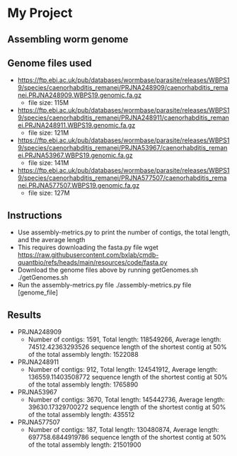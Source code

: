 # My Project
## Assembling worm genome

## Genome files used
- https://ftp.ebi.ac.uk/pub/databases/wormbase/parasite/releases/WBPS19/species/caenorhabditis_remanei/PRJNA248909/caenorhabditis_remanei.PRJNA248909.WBPS19.genomic.fa.gz
    - file size: 115M
- https://ftp.ebi.ac.uk/pub/databases/wormbase/parasite/releases/WBPS19/species/caenorhabditis_remanei/PRJNA248911/caenorhabditis_remanei.PRJNA248911.WBPS19.genomic.fa.gz
    - file size: 121M
- https://ftp.ebi.ac.uk/pub/databases/wormbase/parasite/releases/WBPS19/species/caenorhabditis_remanei/PRJNA53967/caenorhabditis_remanei.PRJNA53967.WBPS19.genomic.fa.gz
    - file size: 141M
- https://ftp.ebi.ac.uk/pub/databases/wormbase/parasite/releases/WBPS19/species/caenorhabditis_remanei/PRJNA577507/caenorhabditis_remanei.PRJNA577507.WBPS19.genomic.fa.gz
    - file size: 127M

## Instructions
- Use assembly-metrics.py to print the number of contigs, the total length, and the average length
- This requires downloading the fasta.py file
    wget https://raw.githubusercontent.com/bxlab/cmdb-quantbio/refs/heads/main/resources/code/fasta.py
- Download the genome files above by running getGenomes.sh
    ./getGenomes.sh
- Run the assembly-metrics.py file
        ./assembly-metrics.py file [genome_file]



## Results
- PRJNA248909
    - Number of contigs: 1591, Total length: 118549266, Average length: 74512.42363293526
sequence length of the shortest contig at 50% of the total assembly length: 1522088
- PRJNA248911
    - Number of contigs: 912, Total length: 124541912, Average length: 136559.11403508772
sequence length of the shortest contig at 50% of the total assembly length: 1765890
- PRJNA53967
    - Number of contigs: 3670, Total length: 145442736, Average length: 39630.17329700272
sequence length of the shortest contig at 50% of the total assembly length: 435512
- PRJNA577507
    - Number of contigs: 187, Total length: 130480874, Average length: 697758.6844919786
sequence length of the shortest contig at 50% of the total assembly length: 21501900